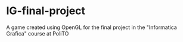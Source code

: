 # IG-final-project
A game created using OpenGL for the final project in the "Informatica Grafica" course at PoliTO
